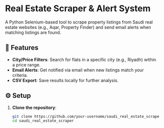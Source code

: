 # Real Estate Scraper & Alert System  

A Python Selenium-based tool to scrape property listings from Saudi real estate websites (e.g., Aqar, Property Finder) and send email alerts when matching listings are found.  

## 🚀 Features  
- **City/Price Filters**: Search for flats in a specific city (e.g., Riyadh) within a price range.  
- **Email Alerts**: Get notified via email when new listings match your criteria.  
- **CSV Export**: Save results locally for further analysis.  

## ⚙️ Setup  
1. **Clone the repository**:  
   ```bash
   git clone https://github.com/your-username/saudi_real_estate_scraper.git  
   cd saudi_real_estate_scraper  